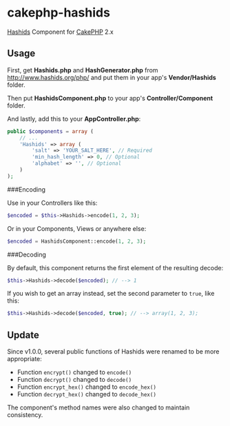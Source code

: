 # cakephp-hashids

[Hashids](http://www.hashids.org) Component for [CakePHP](http://cakephp.org/) 2.x

## Usage

First, get **Hashids.php** and **HashGenerator.php** from http://www.hashids.org/php/ and put them in your app's **Vendor/Hashids** folder.

Then put **HashidsComponent.php** to your app's **Controller/Component** folder.

And lastly, add this to your **AppController.php**:
```php
public $components = array (
	// ...
	'Hashids' => array (
		'salt' => 'YOUR_SALT_HERE', // Required
		'min_hash_length' => 0, // Optional
		'alphabet' => '', // Optional
	)
);
```

###Encoding

Use in your Controllers like this:
```php
$encoded = $this->Hashids->encode(1, 2, 3);
```

Or in your Components, Views or anywhere else:
```php
$encoded = HashidsComponent::encode(1, 2, 3);
```

###Decoding

By default, this component returns the first element of the resulting decode:
```php
$this->Hashids->decode($encoded); // --> 1
```

If you wish to get an array instead, set the second parameter to `true`, like this:
```php
$this->Hashids->decode($encoded, true); // --> array(1, 2, 3);
```

## Update

Since v1.0.0, several public functions of Hashids were renamed to be more appropriate:

* Function `encrypt()` changed to `encode()`
* Function `decrypt()` changed to `decode()`
* Function `encrypt_hex()` changed to `encode_hex()`
* Function `decrypt_hex()` changed to `decode_hex()`

The component's method names were also changed to maintain consistency.
